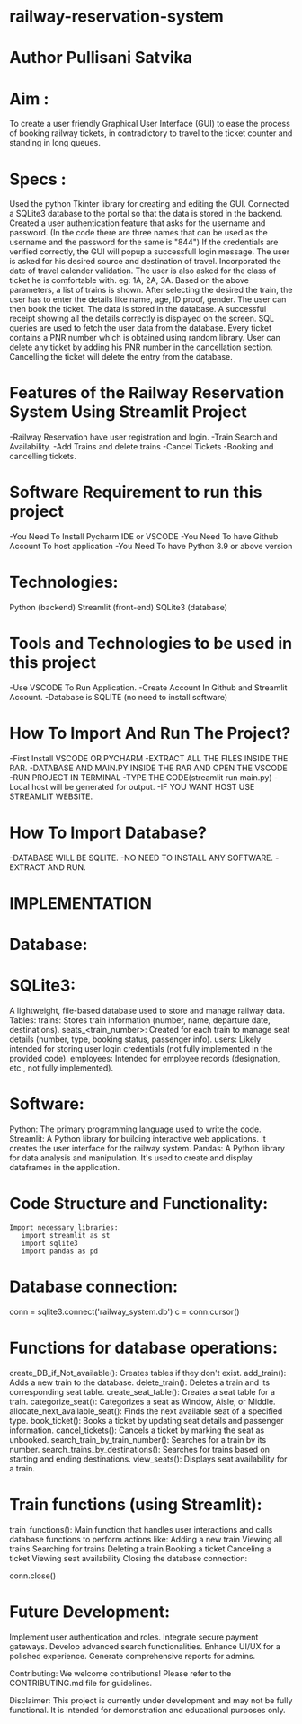 # railway-reservation-system
# Author Pullisani Satvika

# Aim :
To create a user friendly Graphical User Interface (GUI) to ease the process of booking railway tickets, in contradictory to travel to the ticket counter and standing in long queues.

# Specs :
Used the python Tkinter library for creating and editing the GUI.
Connected a SQLite3 database to the portal so that the data is stored in the backend.
Created a user authentication feature that asks for the username and password. (In the code there are three names that can be used as the username and the password for the same is "844")
If the credentials are verified correctly, the GUI will popup a successfull login message.
The user is asked for his desired source and destination of travel. Incorporated the date of travel calender validation. The user is also asked for the class of ticket he is comfortable with. eg: 1A, 2A, 3A.
Based on the above parameters, a list of trains is shown.
After selecting the desired the train, the user has to enter the details like name, age, ID proof, gender.
The user can then book the ticket. The data is stored in the database.
A successful receipt showing all the details correctly is displayed on the screen.
SQL queries are used to fetch the user data from the database.
Every ticket contains a PNR number which is obtained using random library. User can delete any ticket by adding his PNR number in the cancellation section.
Cancelling the ticket will delete the entry from the database.

# Features of the Railway Reservation System Using Streamlit Project
-Railway Reservation have user registration and login.
-Train Search and Availability.
-Add Trains and delete trains
-Cancel Tickets 
-Booking and cancelling tickets.

# Software Requirement to run this project
-You Need To Install Pycharm IDE or VSCODE 
-You Need To have Github Account To host application
-You Need To have Python 3.9 or above version

# Technologies:
Python (backend)
Streamlit (front-end)
SQLite3 (database)

# Tools and Technologies to be used in this project
-Use VSCODE To Run Application.
-Create Account In Github and Streamlit Account.
-Database is SQLITE (no need to install software)

# How To Import And Run The Project?
-First Install VSCODE OR PYCHARM
-EXTRACT ALL THE FILES INSIDE THE RAR.
-DATABASE AND MAIN.PY INSIDE THE RAR AND OPEN THE VSCODE
-RUN PROJECT IN TERMINAL
-TYPE THE CODE(streamlit run main.py)
-Local host will be generated for output.
-IF YOU WANT HOST USE STREAMLIT WEBSITE.

# How To Import Database?
-DATABASE WILL BE SQLITE.
-NO NEED TO INSTALL ANY SOFTWARE.
-EXTRACT AND RUN.

# IMPLEMENTATION
# Database:
 # SQLite3:
 A lightweight, file-based database used to store and manage railway data.
 Tables:
trains: Stores train information (number, name, departure date, destinations).
seats_<train_number>: Created for each train to manage seat details (number, type, booking status, passenger info).
users: Likely intended for storing user login credentials (not fully implemented in the provided code).
employees: Intended for employee records (designation, etc., not fully implemented).

# Software:
 Python: The primary programming language used to write the code.
 Streamlit: A Python library for building interactive web applications. It creates the user interface for the railway system.
 Pandas: A Python library for data analysis and manipulation. It's used to create and display dataframes in the application.

# Code Structure and Functionality:
    Import necessary libraries:
       import streamlit as st
       import sqlite3
       import pandas as pd

# Database connection:
conn = sqlite3.connect('railway_system.db')
c = conn.cursor()

# Functions for database operations:
create_DB_if_Not_available(): Creates tables if they don't exist.
add_train(): Adds a new train to the database.
delete_train(): Deletes a train and its corresponding seat table.
create_seat_table(): Creates a seat table for a train.
categorize_seat(): Categorizes a seat as Window, Aisle, or Middle.
allocate_next_available_seat(): Finds the next available seat of a specified type.
book_ticket(): Books a ticket by updating seat details and passenger information.
cancel_tickets(): Cancels a ticket by marking the seat as unbooked.
search_train_by_train_number(): Searches for a train by its number.
search_trains_by_destinations(): Searches for trains based on starting and ending destinations.
view_seats(): Displays seat availability for a train.

# Train functions (using Streamlit):
train_functions(): Main function that handles user interactions and calls database functions to perform actions like:
Adding a new train
Viewing all trains
Searching for trains
Deleting a train
Booking a ticket
Canceling a ticket
Viewing seat availability
Closing the database connection:

conn.close()

# Future Development:
Implement user authentication and roles.
Integrate secure payment gateways.
Develop advanced search functionalities.
Enhance UI/UX for a polished experience.
Generate comprehensive reports for admins.

Contributing:
We welcome contributions! Please refer to the CONTRIBUTING.md file for guidelines.

Disclaimer:
This project is currently under development and may not be fully functional. It is intended for demonstration and educational purposes only.
